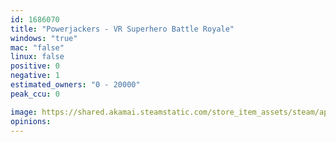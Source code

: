 ```yaml
---
id: 1686070
title: "Powerjackers - VR Superhero Battle Royale"
windows: "true"
mac: "false"
linux: false
positive: 0
negative: 1
estimated_owners: "0 - 20000"
peak_ccu: 0

image: https://shared.akamai.steamstatic.com/store_item_assets/steam/apps/1686070/header.jpg?t=1662995323
opinions:
---
```

